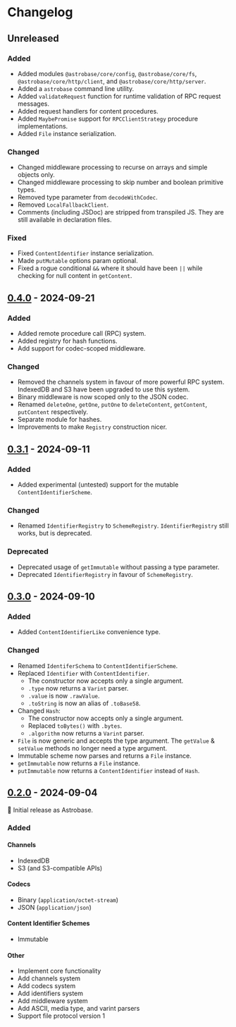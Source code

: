 # Changelog

## Unreleased

### Added

- Added modules `@astrobase/core/config`, `@astrobase/core/fs`, `@astrobase/core/http/client`, and `@astrobase/core/http/server`.
- Added a `astrobase` command line utility.
- Added `validateRequest` function for runtime validation of RPC request messages.
- Added request handlers for content procedures.
- Added `MaybePromise` support for `RPCClientStrategy` procedure implementations.
- Added `File` instance serialization.

### Changed

- Changed middleware processing to recurse on arrays and simple objects only.
- Changed middleware processing to skip number and boolean primitive types.
- Removed type parameter from `decodeWithCodec`.
- Removed `LocalFallbackClient`.
- Comments (including JSDoc) are stripped from transpiled JS. They are still available in declaration files.

### Fixed

- Fixed `ContentIdentifier` instance serialization.
- Made `putMutable` options param optional.
- Fixed a rogue conditional `&&` where it should have been `||` while checking for null content in `getContent`.

## [0.4.0](https://github.com/AstrobaseTech/Astrobase/releases/tag/v0.4.0) - 2024-09-21

### Added

- Added remote procedure call (RPC) system.
- Added registry for hash functions.
- Add support for codec-scoped middleware.

### Changed

- Removed the channels system in favour of more powerful RPC system. IndexedDB and S3 have been upgraded to use this system.
- Binary middleware is now scoped only to the JSON codec.
- Renamed `deleteOne`, `getOne`, `putOne` to `deleteContent`, `getContent`, `putContent` respectively.
- Separate module for hashes.
- Improvements to make `Registry` construction nicer.

## [0.3.1](https://github.com/AstrobaseTech/Astrobase/releases/tag/v0.3.1) - 2024-09-11

### Added

- Added experimental (untested) support for the mutable `ContentIdentifierScheme`.

### Changed

- Renamed `IdentifierRegistry` to `SchemeRegistry`. `IdentifierRegistry` still works, but is deprecated.

### Deprecated

- Deprecated usage of `getImmutable` without passing a type parameter.
- Deprecated `IdentifierRegistry` in favour of `SchemeRegistry`.

## [0.3.0](https://github.com/AstrobaseTech/Astrobase/releases/tag/v0.3.0) - 2024-09-10

### Added

- Added `ContentIdentifierLike` convenience type.

### Changed

- Renamed `IdentiferSchema` to `ContentIdentifierScheme`.
- Replaced `Identifier` with `ContentIdentifier`.
  - The constructor now accepts only a single argument.
  - `.type` now returns a `Varint` parser.
  - `.value` is now `.rawValue`.
  - `.toString` is now an alias of `.toBase58`.
- Changed `Hash`:
  - The constructor now accepts only a single argument.
  - Replaced `toBytes()` with `.bytes`.
  - `.algorithm` now returns a `Varint` parser.
- `File` is now generic and accepts the type argument. The `getValue` & `setValue` methods no longer need a type argument.
- Immutable scheme now parses and returns a `File` instance.
- `getImmutable` now returns a `File` instance.
- `putImmutable` now returns a `ContentIdentifier` instead of `Hash`.

## [0.2.0](https://github.com/AstrobaseTech/Astrobase/releases/tag/v0.2.0) - 2024-09-04

:seedling: Initial release as Astrobase.

### Added

#### Channels

- IndexedDB
- S3 (and S3-compatible APIs)

#### Codecs

- Binary (`application/octet-stream`)
- JSON (`application/json`)

#### Content Identifier Schemes

- Immutable

#### Other

- Implement core functionality
- Add channels system
- Add codecs system
- Add identifiers system
- Add middleware system
- Add ASCII, media type, and varint parsers
- Support file protocol version 1
